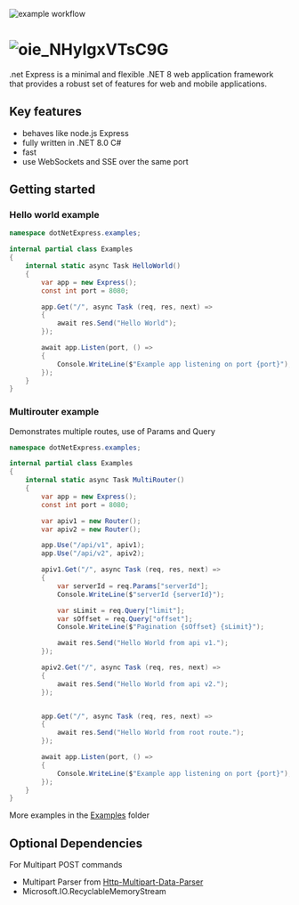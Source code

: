 ![example workflow](https://github.com/lathoub/dotNetExpress/actions/workflows/dotnet.yml/badge.svg)

# ![oie_NHyIgxVTsC9G](https://github.com/user-attachments/assets/f6d11c0e-88ee-42ac-9238-a071bb898cf6)

.net Express is a minimal and flexible .NET 8 web application framework that provides a robust set of features for web and mobile applications.

## Key features
- behaves like node.js Express
- fully written in .NET 8.0 C#
- fast
- use WebSockets and SSE over the same port

## Getting started

### Hello world example

```cs
namespace dotNetExpress.examples;

internal partial class Examples
{
    internal static async Task HelloWorld()
    {
        var app = new Express();
        const int port = 8080;

        app.Get("/", async Task (req, res, next) =>
        {
            await res.Send("Hello World");
        });

        await app.Listen(port, () =>
        {
            Console.WriteLine($"Example app listening on port {port}");
        });
    }
}
```

### Multirouter example

Demonstrates multiple routes, use of Params and Query

```cs
namespace dotNetExpress.examples;

internal partial class Examples
{
    internal static async Task MultiRouter()
    {
        var app = new Express();
        const int port = 8080;

        var apiv1 = new Router();
        var apiv2 = new Router();

        app.Use("/api/v1", apiv1);
        app.Use("/api/v2", apiv2);

        apiv1.Get("/", async Task (req, res, next) =>
        {
            var serverId = req.Params["serverId"];
            Console.WriteLine($"serverId {serverId}");

            var sLimit = req.Query["limit"];
            var sOffset = req.Query["offset"];
            Console.WriteLine($"Pagination {sOffset} {sLimit}");

            await res.Send("Hello World from api v1.");
        });

        apiv2.Get("/", async Task (req, res, next) =>
        {
            await res.Send("Hello World from api v2.");
        });


        app.Get("/", async Task (req, res, next) =>
        {
            await res.Send("Hello World from root route.");
        });

        await app.Listen(port, () =>
        {
            Console.WriteLine($"Example app listening on port {port}");
        });
    }
}
```

More examples in the [Examples](https://github.com/lathoub/dotNetExpress/tree/main/dotnetExpress.Examples) folder

## Optional Dependencies

For Multipart POST commands

- Multipart Parser from [Http-Multipart-Data-Parser](https://github.com/Http-Multipart-Data-Parser/Http-Multipart-Data-Parser)
- Microsoft.IO.RecyclableMemoryStream
